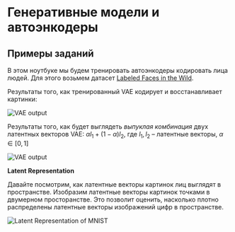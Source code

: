 # Генеративные модели и автоэнкодеры
## Примеры заданий

В этом ноутбуке мы будем тренировать автоэнкодеры кодировать лица людей. Для этого возьмем датасет [Labeled Faces in the Wild](http://vis-www.cs.umass.edu/lfw/).

Результаты того, как тренированный VAE кодирует и восстанавливает картинки:

![VAE output](https://hsto.org/r/w1560/webt/uw/-g/bd/uw-gbd0lej3jcbrwjzclezzpxbu.png)

Результаты того, как будет выглядеть *выпуклая комбинация* двух латентных векторов VAE: $\alpha l_1 + (1 - \alpha)l_2$, где $l_1, l_2$ – латентные векторы, $\alpha \in [0, 1]$

![VAE output](https://hsto.org/r/w1560/webt/uw/-g/bd/uw-gbd0lej3jcbrwjzclezzpxbu.png)

**Latent Representation**

Давайте посмотрим, как латентные векторы картинок лиц выглядят в пространстве. Изобразим латентные векторы картинок точками в двумерном просторанстве. Это позволит оценить, насколько плотно распределены латентные векторы изображений цифр в пространстве.

![Latent Representation of MNIST](https://hsto.org/r/w1560/webt/uw/-g/bd/uw-gbd0lej3jcbrwjzclezzpxbu.png)
